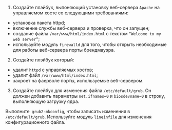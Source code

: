1. Создайте плэйбук, выпоняющий установку веб-сервера `Apache` на управляемом хосте со следующими требованиями:
* установка пакета httpd;
* включение службы веб-сервера и проверка, что он запущен;
* создание файла `/var/www/html/index.html` с текстом `“Welcome to my web server”`;
* используйте модуль `firewalld` для того, чтобы открыть необходимые для работы веб-сервера порты брендмауэра.

2.  Создайте плэйбук который:
   * удалит `httpd` с управляемых хостов;
   * удалит файл `/var/www/html/index.html`;
   * закроет на фаерволе порты, используемые веб-сервером.

3. Создайте плейбук для изменения файла `/etc/default/grub`. Он должен добавить параметры `net.ifnames=0` и `biosdevname=0` в строку, выполняющую загрузку ядра.

Выполните` grub2-mkconfig`, чтобы записать изменения в `/etc/default/grub`. Используйте модуль `lineinfile` для изменения конфигурационного файла.

